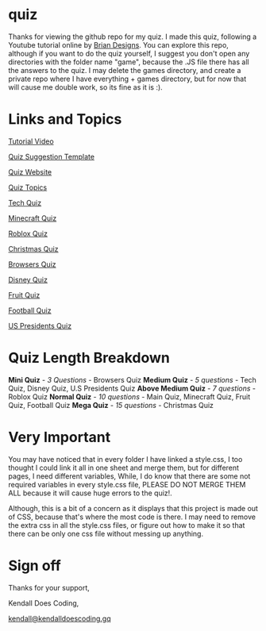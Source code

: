 # quiz

Thanks for viewing the github repo for my quiz.
I made this quiz, following a Youtube tutorial online by [Brian Designs](https://www.youtube.com/channel/UCsKsymTY_4BYR-wytLjex7A). You can explore this repo, although if you want to do the quiz yourself, I suggest you don't open any directories with the folder name "game", because the .JS file there has all the answers to the quiz. I may delete the games directory, and create a private repo where I have everything + games directory, but for now that will cause me double work, so its fine as it is :).

# Links and Topics

[Tutorial Video](https://www.youtube.com/watch?v=f4fB9Xg2JEY)

[Quiz Suggestion Template](https://www.youtube.com/watch?v=KrGfq0vXEkc)

[Quiz Website](https://kendalldoescoding.gq/quiz)

[Quiz Topics](https://quiz.kendalldoescoding.gq/topics)

[Tech Quiz](https://quiz.kendalldoescoding.gq/tech)

[Minecraft Quiz](https://quiz.kendalldoescoding.gq/minecraft)

[Roblox Quiz](https://quiz.kendalldoescoding.gq/Roblox)

[Christmas Quiz](https://kendalldoescoding.gq/christmasquiz)

[Browsers Quiz](https://quiz.kendalldoescoding.gq/browsers)

[Disney Quiz](https://quiz.kendalldoescoding.gq/disney)

[Fruit Quiz](https://quiz.kendalldoescoding.gq/fruit)

[Football Quiz](https://quiz.kendalldoescoding.gq/football)

[US Presidents Quiz](https://quiz.kendalldoescoding.gq/presidents)


# Quiz Length Breakdown
**Mini Quiz** - *3 Questions* - Browsers Quiz
**Medium Quiz** - *5 questions* - Tech Quiz, Disney Quiz, U.S Presidents Quiz
**Above Medium Quiz** - *7 questions* - Roblox Quiz
**Normal Quiz** - *10 questions* - Main Quiz, Minecraft Quiz, Fruit Quiz, Football Quiz
**Mega Quiz** - *15 questions* - Christmas Quiz

# Very Important
You may have noticed that in every folder I have linked a style.css, I too thought I could link it all in one sheet and merge them, but for different pages, I need different variables, While, I do know that there are some not required variables in every style.css file, PLEASE DO NOT MERGE THEM ALL because it will cause huge errors to the quiz!.

Although, this is a bit of a concern as it displays that this project is made out of CSS, because that's where the most code is there. I may need to remove the extra css in all the style.css files, or figure out how to make it so that there can be only one css file without messing up anything. 

# Sign off

Thanks for your support,

Kendall Does Coding,

kendall@kendalldoescoding.gq

